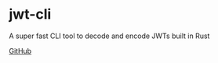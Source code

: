 # jwt-cli

A super fast CLI tool to decode and encode JWTs built in Rust

[GitHub](https://github.com/mike-engel/jwt-cli)
